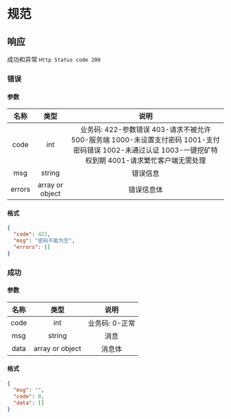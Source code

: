# 规范

## 响应

成功和异常 `Http Status code 200`

### 错误

#### 参数

|  名称  |      类型       |          说明           |
| :----: | :-------------: | :---------------------: |
|  code  |       int       | 业务码: 422-参数错误 403-请求不被允许 500-服务端 1000-未设置支付密码 1001-支付密码错误  1002-未通过认证 1003-一键挖矿特权到期  4001-请求繁忙客户端无需处理|
|  msg   |     string      |        错误信息         |
| errors | array or object |       错误信息体        |

#### 格式

```json
{
  "code": 422,
  "msg": "密码不能为空",
  "errors": []
}
```

### 成功

#### 参数

| 名称 |      类型       |          说明          |
| :--: | :-------------: | :--------------------: |
| code |       int       | 业务码: 0-正常|
| msg  |     string      |          消息          |
| data | array or object |         消息体         |

#### 格式

```json
{
  "msg": "",
  "code": 0,
  "data": []
}
```

